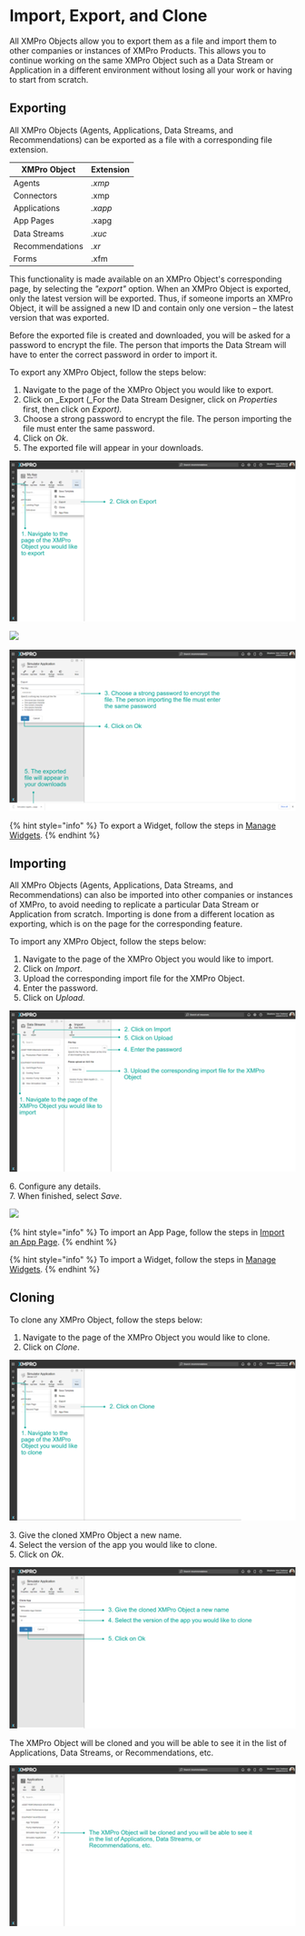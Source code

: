 # Import, Export, and Clone

All XMPro Objects allow you to export them as a file and import them to other companies or instances of XMPro Products. This allows you to continue working on the same XMPro Object such as a Data Stream or Application in a different environment without losing all your work or having to start from scratch.

## Exporting

All XMPro Objects (Agents, Applications, Data Streams, and Recommendations) can be exported as a file with a corresponding file extension.&#x20;

| XMPro Object    | Extension |
| --------------- | --------- |
| Agents          | _.xmp_    |
| Connectors      | .xmp      |
| Applications    | _.xapp_   |
| App Pages       | .xapg     |
| Data Streams    | _.xuc_    |
| Recommendations | _.xr_     |
| Forms           | .xfm      |

This functionality is made available on an XMPro Object's corresponding page, by selecting the _"export"_ option. When an XMPro Object is exported, only the latest version will be exported. Thus, if someone imports an XMPro Object, it will be assigned a new ID and contain only one version – the latest version that was exported.&#x20;

Before the exported file is created and downloaded, you will be asked for a password to encrypt the file. The person that imports the Data Stream will have to enter the correct password in order to import it.

To export any XMPro Object, follow the steps below:

1. Navigate to the page of the XMPro Object you would like to export.
2. Click on _Export (_For the Data Stream Designer, click on _Properties_ first, then click on _Export)._
3. Choose a strong password to encrypt the file. The person importing the file must enter the same password.
4. Click on _Ok_.
5. The exported file will appear in your downloads.

![](<../.gitbook/assets/image (1622).png>)

![](../.gitbook/assets/EX\_1.png)

![](<../.gitbook/assets/export (2).png>)

{% hint style="info" %}
To export a Widget, follow the steps in [Manage Widgets](apps/manage-widgets.md#exporting-a-widget).
{% endhint %}

## Importing

All XMPro Objects (Agents, Applications, Data Streams, and Recommendations) can also be imported into other companies or instances of XMPro, to avoid needing to replicate a particular Data Stream or Application from scratch. Importing is done from a different location as exporting, which is on the page for the corresponding feature.&#x20;

To import any XMPro Object, follow the steps below:

1. Navigate to the page of the XMPro Object you would like to import.
2. Click on _Import_.
3. Upload the corresponding import file for the XMPro Object.
4. Enter the password.
5. Click on _Upload._

![click the eye to see what password is written there.](<../.gitbook/assets/import (2).png>)

&#x20;   6\. Configure any details.\
&#x20;   7\. When finished, select _Save_.

![](../.gitbook/assets/Import\_2.png)

{% hint style="info" %}
To import an App Page, follow the steps in [Import an App Page](apps/import-an-app-page.md).
{% endhint %}

{% hint style="info" %}
To import a Widget, follow the steps in [Manage Widgets](apps/manage-widgets.md#importing-a-widget).
{% endhint %}

## Cloning

To clone any XMPro Object, follow the steps below:

1. Navigate to the page of the XMPro Object you would like to clone.
2. Click on _Clone_.

![](<../.gitbook/assets/image (524).png>)

&#x20;   3\. Give the cloned XMPro Object a new name.\
&#x20;   4\. Select the version of the app you would like to clone.\
&#x20;   5\. Click on _Ok_.

![](<../.gitbook/assets/image (44).png>)

The XMPro Object will be cloned and you will be able to see it in the list of Applications, Data Streams, or Recommendations, etc.

![](<../.gitbook/assets/image (1233).png>)
